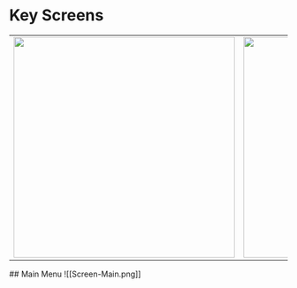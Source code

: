 # Key Screens
<table>
	<tr>
		<td><img src="https://miro.medium.com/v2/resize:fit:1400/format:webp/1*n8fyJD6Zlzao_57IY7XksA.png" height=400/></td>
		<td><img src="https://miro.medium.com/v2/resize:fit:610/format:webp/1*uJ2ReGgXJhUi75mFCmUrZA.png" height=400/></td>
	</tr>
</table>
## Main Menu
![[Screen-Main.png]]

